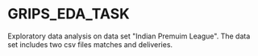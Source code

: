 # GRIPS_EDA_TASK
Exploratory data analysis on data set "Indian Premuim League". The data set includes two csv files matches and deliveries.